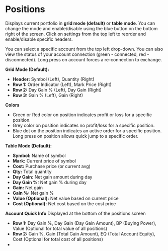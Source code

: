 # **Positions**

Displays current portfolio in **grid mode (default)** or **table mode**. 
You can change the mode and enable/disable using the blue button on the bottom right of the screen.
Click on settings from the top left to reorder and enable/disable specific headers.

You can select a specific account from the top left drop-down.
You can also view the status of your account connection (green - connected, red - disconnected).
Long press on account forces a re-connection to exchange.

**Grid Mode (Default):**
  - **Header:** Symbol (Left), Quantity (Right)
  - **Row 1:** Order Indicator (Left), Mark Price (Right)
  - **Row 2:** Day Gain % (Left), Day Gain (Right)
  - **Row 3:** Gain % (Left), Gain (Right)

**Colors**
  - Green or Red color on position indicates profit or loss for a specific position.
  - Grey color on position indicates no profit/loss for a specific position.
  - Blue dot on the position indicates an active order for a specific position. Long press on position allows quick jump to a specific order.

**Table Mode (Default):**
  - **Symbol:** Name of symbol
  - **Mark:** Current price of symbol
  - **Cost:** Purchase price (or current avg)
  - **Qty:** Total quantity
  - **Day Gain:** Net gain amount during day
  - **Day Gain %:** Net gain % during day
  - **Gain:** Net gain
  - **Gain %:** Net gain %
  - **Value (Optional):** Net value based on current price
  - **Cost (Optional):** Net cost based on the cost price

**Account Quick Info**
  Displayed at the bottom of the positions screen
  - **Row 1:** Day Gain %, Day Gain (Day Gain Amount), BP (Buying Power), Value (Optional for total value of all positions)
  - **Row 2:** Gain %, Gain (Total Gain Amount), EQ (Total Account Equity), Cost (Optional for total cost of all positions)
  - 


